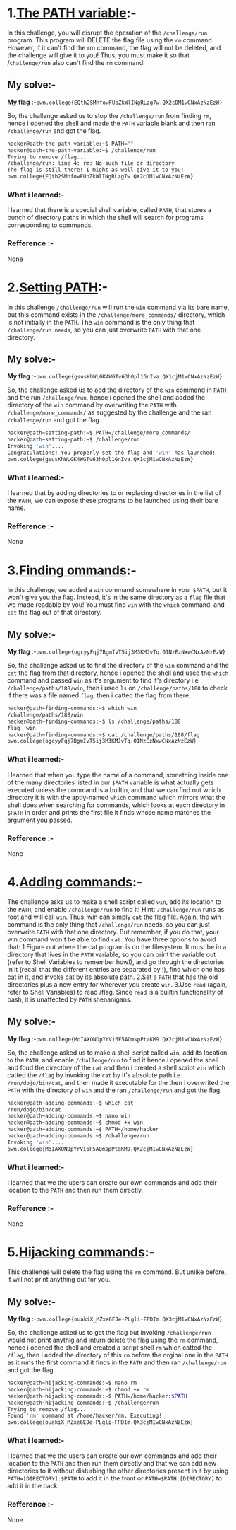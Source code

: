 # **1.<ins>The PATH variable</ins>**:-
   In this challenge, you will disrupt the operation of the `/challenge/run` program. This program will DELETE the flag file using the `rm` command. However, if it can't find the rm command, the flag will not be deleted, and the challenge will give it to you! Thus, you must make it so that /`challenge/run` also can't find the `rm` command! 
## My solve:-
   **My flag** :-`pwn.college{EQth2SMnfowFUbZkWlINgRLzg7w.QX2cDM1wCNxAzNzEzW}`

   So, the challenge asked us to stop the `/challenge/run` from finding `rm`, hence i opened the shell and made the `PATH` variable blank and then ran `/challenge/run` and got the flag.
   ```bash
  hacker@path~the-path-variable:~$ PATH=""
   hacker@path~the-path-variable:~$ /challenge/run
   Trying to remove /flag...
   /challenge/run: line 4: rm: No such file or directory
   The flag is still there! I might as well give it to you!
   pwn.college{EQth2SMnfowFUbZkWlINgRLzg7w.QX2cDM1wCNxAzNzEzW}
   ```

### What i learned:-
   I learned that there is a special shell variable, called `PATH`, that stores a bunch of directory paths in which the shell will search for programs corresponding to commands.

### Refference :-
   None


# **2.<ins>Setting PATH</ins>**:-
   In this challenge `/challenge/run` will run the `win` command via its bare name, but this command exists in the `/challenge/more_commands/` directory, which is not initially in the `PATH`. The `win` command is the only thing that `/challenge/run needs`, so you can just overwrite `PATH` with that one directory.  
## My solve:-
   **My flag** :-`pwn.college{gsusKhWLGK4WGTv63h0pl1GnIva.QX1cjM1wCNxAzNzEzW}`

   So, the challenge asked us to add the directory of the `win` command in `PATH` and the run `/challenge/run`, hence i opened the shell and added the directory of the `win` command by overwriting the `PATH` with `/challenge/more_commands/` as suggested by the challenge and the ran `/challenge/run` and got the flag.
   ```bash
   hacker@path~setting-path:~$ PATH=/challenge/more_commands/
   hacker@path~setting-path:~$ /challenge/run
   Invoking 'win'....
   Congratulations! You properly set the flag and 'win' has launched!
   pwn.college{gsusKhWLGK4WGTv63h0pl1GnIva.QX1cjM1wCNxAzNzEzW}
   ```

### What i learned:-
   I learned that by adding directories to or replacing directories in the list of the `PATH`, we can expose these programs to be launched using their bare name.

### Refference :-
   None


# **3.<ins>Finding ommands</ins>**:-
   In this challenge, we added a `win` command somewhere in your `$PATH`, but it won't give you the flag. Instead, it's in the same directory as a `flag` file that we made readable by you! You must find `win` with the `which` command, and `cat` the flag out of that directory.
## My solve:-
   **My flag** :-`pwn.college{ogcyyFqj7BgmIvT5ij3M3KMJvTq.01NzEzNxwCNxAzNzEzW}`

   So, the challenge asked us to find the directory of the `win` command and the `cat` the flag from that directory, hence i opened the shell and used the `which` command and passed `win` as it's argument to find it's directory i.e `/challenge/paths/188/win`, then i used `ls` on `/challenge/paths/188` to check if there was a file named `flag`, then i catted the flag from there.
   ```bash
   hacker@path~finding-commands:~$ which win
   /challenge/paths/188/win
   hacker@path~finding-commands:~$ ls /challenge/paths/188
   flag  win
   hacker@path~finding-commands:~$ cat /challenge/paths/188/flag
   pwn.college{ogcyyFqj7BgmIvT5ij3M3KMJvTq.01NzEzNxwCNxAzNzEzW}
   ```

### What i learned:-
   I learned that when you type the name of a command, something inside one of the many directories listed in our `$PATH` variable is what actually gets executed unless the command is a builtin, and that we can  find out which directory it is with the aptly-named `which` command which mirrors what the shell does when searching for commands, which looks at each directory in `$PATH` in order and prints the first file it finds whose name matches the argument you passed.

### Refference :-
   None


# **4.<ins>Adding commands</ins>**:-
   The challenge asks us to make a shell script called `win`, add its location to the `PATH`, and enable `/challenge/run` to find it!
   Hint: `/challenge/run` runs as root and will call `win`. Thus, win can simply `cat` the flag file. Again, the win command is the only thing that `/challenge/run` needs, so you can just overwrite `PATH` with that one directory. But remember, if you do that, your win command won't be able to find `cat`.
You have three options to avoid that:
1.Figure out where the cat program is on the filesystem. It must be in a directory that lives in the `PATH` variable, so you can print the variable out (refer to Shell Variables to remember how!), and go through the directories in it (recall that the different entries are separated by :), find which one has cat in it, and invoke cat by its absolute path.
2.Set a `PATH` that has the old directories plus a new entry for wherever you create `win`.
3.Use `read` (again, refer to Shell Variables) to read /flag. Since `read` is a builtin functionality of bash, it is unaffected by `PATH` shenanigans.
## My solve:-
   **My flag** :-`pwn.college{MoIAXONDpYrVi6F5AQmspPtaKM9.QX2cjM1wCNxAzNzEzW}`

   So, the challenge asked us to make a shell script called `win`, add its location to the `PATH`, and enable `/challenge/run` to find it hence i opened the shell and foud the directory of the `cat` and then i created a shell script `win` which catted the `/flag` by invoking the `cat` by it's absolute path i.e `/run/dojo/bin/cat`, and then made it executable for the  then i overwrited the `PATH` with the directory of `win` and the ran `/challenge/run` and got the flag.
   ```bash
   hacker@path~adding-commands:~$ which cat
   /run/dojo/bin/cat
   hacker@path~adding-commands:~$ nano win
   hacker@path~adding-commands:~$ chmod +x win
   hacker@path~adding-commands:~$ PATH=/home/hacker
   hacker@path~adding-commands:~$ /challenge/run
   Invoking 'win'....
   pwn.college{MoIAXONDpYrVi6F5AQmspPtaKM9.QX2cjM1wCNxAzNzEzW}
   ```

### What i learned:-
   I learned that we the users can create our own commands and add their location to the `PATH` and then run them directly.

### Refference :-
   None


# **5.<ins>Hijacking commands</ins>**:-
   This challenge will delete the flag using the `rm` command. But unlike before, it will not print anything out for you.
## My solve:-
   **My flag** :-`pwn.college{ouakiX_MZxe6EJe-PLgli-FPDIm.QX3cjM1wCNxAzNzEzW}`

   So, the challenge asked us to get the flag but invoking `/challenge/run` would not print anythig and inturn delete the flag using the `rm` command, hence i opened the shell and created a script shell `rm` which catted the `/flag`, then i added the directory of this `rm` before the orginal one in the `PATH` as it runs the first command it finds in the `PATH` and then ran `/challenge/run` and got the flag.
   ```bash
   hacker@path~hijacking-commands:~$ nano rm
   hacker@path~hijacking-commands:~$ chmod +x rm
   hacker@path~hijacking-commands:~$ PATH=/home/hacker:$PATH
   hacker@path~hijacking-commands:~$ /challenge/run
   Trying to remove /flag...
   Found 'rm' command at /home/hacker/rm. Executing!
   pwn.college{ouakiX_MZxe6EJe-PLgli-FPDIm.QX3cjM1wCNxAzNzEzW}
   ```

### What i learned:-
   I learned that we the users can create our own commands and add their location to the `PATH` and then run them directly and that we can add new directories to it without disturbing the other directories present in it by using `PATH=[DIRECTORY]:$PATH` to add it in the front or `PATH=$PATH:[DIRECTORY]` to add it in the back.

### Refference :-
   None
